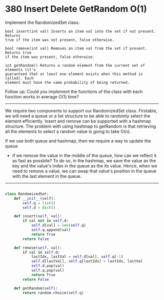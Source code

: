 # 380 Insert Delete GetRandom O(1)

Implement the RandomizedSet class:

```
bool insert(int val) Inserts an item val into the set if not present. Returns
true if the item was not present, false otherwise.

bool remove(int val) Removes an item val from the set if present. Returns true
if the item was present, false otherwise.

int getRandom() Returns a random element from the current set of elements (it's
guaranteed that at least one element exists when this method is called). Each
element must have the same probability of being returned.
```

Follow up: Could you implement the functions of the class with each function
works in average O(1) time?

---

We require two components to support our RandomizedSet class. Firstable, we
will need a queue or a list structure to be able to randomly select the element
efficiently. Insert and remove can be supported with a hashmap structure. The
problem with using hashmap to getRandom is that retrieving all the elements to
select a random value is going to take O(n).

If we use both queue and hashmap, then we require a way to update the queue
- if we remove the value in the middle of the queue, how can we reflect it as
  fast as possbile? To do so, in the hashmap, we save the value as the key and
  the value's index in the queue as the its value. Hence, when we need to
  remove a value, we can swap that value's position in the queue with the last
  element in the queue.

---

```python

class RandomizedSet:
    def __init__(self):
        self.q = list()
        self.d = dict()

    def insert(self, val):
        if val not in self.d:
            self.d[val] = len(self.q)
            self.q.append(val)
            return True
        return False

    def remove(self, val):
        if val in self.d:
            lastIdx, lastVal = self.d[val], self.q[-1]
            self.d[lastVal], self.q[lastIdx] = lastIdx, lastVal
            self.d.pop(val)
            self.q.pop(val)
            return True
        return False

    def getRandom(self):
        return random.choice(self.q)
```

